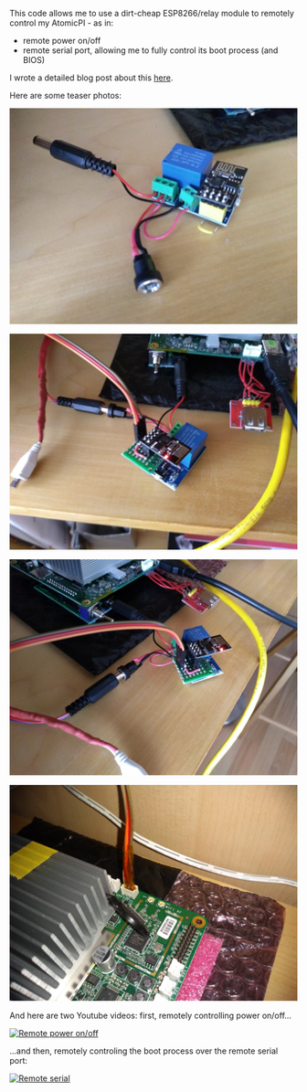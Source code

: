 
This code allows me to use a dirt-cheap ESP8266/relay module
to remotely control my AtomicPI - as in:

- remote power on/off
- remote serial port, allowing me to fully control its boot process
  (and BIOS)

I wrote a detailed blog post about this [here](https://www.thanassis.space/remotepower.html).

Here are some teaser photos:

<center>
<img src="contrib/remotePowerModule.jpg"><p>
<img src="contrib/remoteSerial1.jpg"><p>
<img src="contrib/remoteSerial2.jpg"><p>
<img src="contrib/remoteSerial3.jpg"><p>
</center>

And here are two Youtube videos: first, remotely controlling power on/off...

[![Remote power on/off](https://img.youtube.com/vi/6m-Zd31SrOE/0.jpg)](https://www.youtube.com/watch?v=6m-Zd31SrOE)

...and then, remotely controling the boot process over the remote serial port:

[![Remote serial](https://img.youtube.com/vi/kPj1apA3Yo0/0.jpg)](https://www.youtube.com/watch?v=kPj1apA3Yo0)

